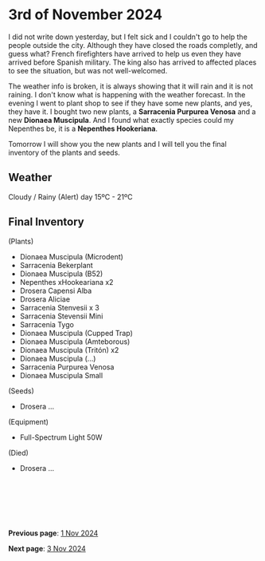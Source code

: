 # 3rd of November 2024

I did not write down yesterday, but I felt sick and I couldn't go to help the people outside the city. Although they have closed the roads completly, and guess what? French firefighters have arrived to help us even they have arrived before Spanish military. The king also has arrived to affected places to see the situation, but was not well-welcomed.

The weather info is broken, it is always showing that it will rain and it is not raining. I don't know what is happening with the weather forecast. In the evening I went to plant shop to see if they have some new plants, and yes, they have it. I bought two new plants, a **Sarracenia Purpurea Venosa** and a new **Dionaea Muscipula**. And I found what exactly species could my Nepenthes be, it is a **Nepenthes Hookeriana**.

Tomorrow I will show you the new plants and I will tell you the final inventory of the plants and seeds.

## Weather

Cloudy / Rainy (Alert) day 15ºC - 21ºC


## Final Inventory

(Plants)
- Dionaea Muscipula (Microdent)
- Sarracenia Bekerplant
- Dionaea Muscipula (B52)
- Nepenthes xHookeariana x2
- Drosera Capensi Alba
- Drosera Aliciae
- Sarracenia Stenvesii x 3
- Sarracenia Stevensii Mini
- Sarracenia Tygo
- Dionaea Muscipula (Cupped Trap)
- Dionaea Muscipula (Amteborous)
- Dionaea Muscipula (Tritón) x2
- Dionaea Muscipula (...)
- Sarracenia Purpurea Venosa
- Dionaea Muscipula Small

(Seeds)
- Drosera ...

(Equipment)
- Full-Spectrum Light 50W

(Died)
- Drosera ...

<br>
<br>
<br>
<br>
<br>

**Previous page**: <a href="./1_nov_2024">1 Nov 2024</a>

**Next page**: <a href="./3_nov_2024">3 Nov 2024</a>
<br>
<br>
<br>
<br>
<br>
<br>